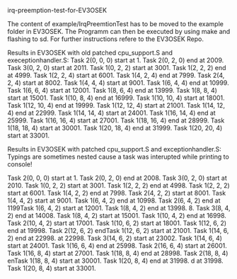 irq-preemption-test-for-EV3OSEK

The content of example/IrqPreemtionTest has to be moved to the example folder in EV3OSEK.
The Programm can then be executed by using make and flashing to sd. 
For further instructions refere to the EV3OSEK Repo.

Results in EV3OSEK with old patched cpu_support.S and execeptionhandler.S:
Task 2(0, 0, 0) start at 1.
Task 2(0, 2, 0) end at 2009.
Task 3(0, 2, 0) start at 2011.
Task 1(0, 2, 2) start at 3001.
Task 1(2, 2, 2) end at 4999.
Task 1(2, 2, 4) start at 6001.
Task 1(4, 2, 4) end at 7999.
Task 2(4, 2, 4) start at 8002.
Task 1(4, 4, 4) start at 9001.
Task 1(6, 4, 4) end at 10999.
Task 1(6, 6, 4) start at 12001.
Task 1(8, 6, 4) end at 13999.
Task 1(8, 8, 4) start at 15001.
Task 1(10, 8, 4) end at 16999.
Task 1(10, 10, 4) start at 18001.
Task 1(12, 10, 4) end at 19999.
Task 1(12, 12, 4) start at 21001.
Task 1(14, 12, 4) end at 22999.
Task 1(14, 14, 4) start at 24001.
Task 1(16, 14, 4) end at 25999.
Task 1(16, 16, 4) start at 27001.
Task 1(18, 16, 4) end at 28999.
Task 1(18, 18, 4) start at 30001.
Task 1(20, 18, 4) end at 31999.
Task 1(20, 20, 4) start at 33001.

Results in EV3OSEK with patched cpu_support.S and exceptionhandler.S:
Typings are sometimes nested cause a task was interupted while printing to console!

Task 2(0, 0, 0) start at 1.
Task 2(0, 2, 0) end at 2008.
Task 3(0, 2, 0) start at 2010.
Task 1(0, 2, 2) start at 3001.
Task 1(2, 2, 2) end at 4998.
Task 1(2, 2, 2) start at 6001.
Task 1(4, 2, 2) end at 7998.
Task 2(4, 2, 2) start at 8001.
Task 1(4, 4, 2) start at 9001.
Task 1(6, 4, 2) end at 10998.
Task 2(6, 4, 2) end at 1199Task 1(6, 4, 2) start at 12001.
Task 1(8, 4, 2) end at 13998.
8.
Task 3(8, 4, 2) end at 14008.
Task 1(8, 4, 2) start at 15001.
Task 1(10, 4, 2) end at 16998.
Task 2(10, 4, 2) start at 17001.
Task 1(10, 6, 2) start at 18001.
Task 1(12, 6, 2) end at 19998.
Task 2(12, 6, 2) endTask 1(12, 6, 2) start at 21001.
Task 1(14, 6, 2) end at 22998.
 at 22998.
Task 3(14, 6, 2) start at 23002.
Task 1(14, 6, 4) start at 24001.
Task 1(16, 6, 4) end at 25998.
Task 2(16, 6, 4) start at 26001.
Task 1(16, 8, 4) start at 27001.
Task 1(18, 8, 4) end at 28998.
Task 2(18, 8, 4) enTask 1(18, 8, 4) start at 30001.
Task 1(20, 8, 4) end at 31998.
d at 31998.
Task 1(20, 8, 4) start at 33001.


